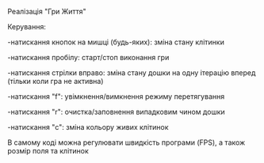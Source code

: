 Реалізація "Гри Життя"


Керування:

-натискання кнопок на мишці (будь-яких): зміна стану клітинки

-натискання пробілу: старт/стоп виконання гри

-натискання стрілки вправо: зміна стану дошки на одну ітерацію вперед (тільки коли гра не активна)

-натискання "f": увімкнення/вимкнення режиму перетягування

-натискання "r": очистка/заповнення випадковим чином дошки

-натискання "c": зміна кольору живих клітинок


В самому коді можна регулювати швидкість програми (FPS), а також розмір поля та клітинок
